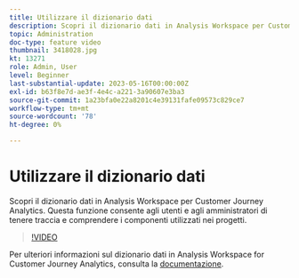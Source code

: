 ```yaml
---
title: Utilizzare il dizionario dati
description: Scopri il dizionario dati in Analysis Workspace per Customer Journey Analytics. Questa funzione consente agli utenti e agli amministratori di tenere traccia e comprendere i componenti utilizzati nei progetti. 
topic: Administration
doc-type: feature video
thumbnail: 3418028.jpg
kt: 13271
role: Admin, User
level: Beginner
last-substantial-update: 2023-05-16T00:00:00Z
exl-id: b63f8e7d-ae3f-4e4c-a221-3a90607e3ba3
source-git-commit: 1a23bfa0e22a8201c4e39131fafe09573c829ce7
workflow-type: tm+mt
source-wordcount: '78'
ht-degree: 0%

---
```


# Utilizzare il dizionario dati

Scopri il dizionario dati in Analysis Workspace per Customer Journey Analytics. Questa funzione consente agli utenti e agli amministratori di tenere traccia e comprendere i componenti utilizzati nei progetti. 

>[!VIDEO](https://video.tv.adobe.com/v/3422283/?quality=12&learn=on&captions=ita)

Per ulteriori informazioni sul dizionario dati in Analysis Workspace for Customer Journey Analytics, consulta la [documentazione](https://experienceleague.adobe.com/docs/analytics-platform/using/cja-components/data-dictionary/data-dictionary-overview.html?lang=it).
